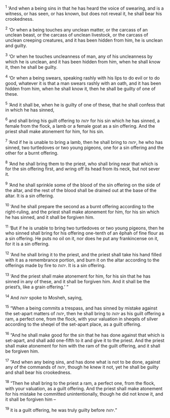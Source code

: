 <sup>1</sup> ‘And when a being sins in that he has heard the voice of swearing, and is a witness, or has seen, or has known, but does not reveal it, he shall bear his crookedness.

<sup>2</sup> ‘Or when a being touches any unclean matter, or the carcass of an unclean beast, or the carcass of unclean livestock, or the carcass of unclean creeping creatures, and it has been hidden from him, he is unclean and guilty.

<sup>3</sup> ‘Or when he touches uncleanness of man, any of his uncleanness by which he is unclean, and it has been hidden from him, when he shall know it, then he shall be guilty.

<sup>4</sup> ‘Or when a being swears, speaking rashly with his lips to do evil or to do good, whatever it is that a man swears rashly with an oath, and it has been hidden from him, when he shall know it, then he shall be guilty of one of these.

<sup>5</sup> ‘And it shall be, when he is guilty of one of these, that he shall confess that in which he has sinned,

<sup>6</sup> and shall bring his guilt offering to יהוה for his sin which he has sinned, a female from the flock, a lamb or a female goat as a sin offering. And the priest shall make atonement for him, for his sin.

<sup>7</sup> ‘And if he is unable to bring a lamb, then he shall bring to יהוה, he who has sinned, two turtledoves or two young pigeons, one for a sin offering and the other for a burnt offering.

<sup>8</sup> ‘And he shall bring them to the priest, who shall bring near that which is for the sin offering first, and wring off its head from its neck, but not sever it.

<sup>9</sup> ‘And he shall sprinkle some of the blood of the sin offering on the side of the altar, and the rest of the blood shall be drained out at the base of the altar. It is a sin offering.

<sup>10</sup> ‘And he shall prepare the second as a burnt offering according to the right-ruling, and the priest shall make atonement for him, for his sin which he has sinned, and it shall be forgiven him.

<sup>11</sup> ‘But if he is unable to bring two turtledoves or two young pigeons, then he who sinned shall bring for his offering one-tenth of an ĕphah of fine flour as a sin offering. He puts no oil on it, nor does he put any frankincense on it, for it is a sin offering.

<sup>12</sup> ‘And he shall bring it to the priest, and the priest shall take his hand filled with it as a remembrance portion, and burn it on the altar according to the offerings made by fire to יהוה. It is a sin offering.

<sup>13</sup> ‘And the priest shall make atonement for him, for his sin that he has sinned in any of these, and it shall be forgiven him. And it shall be the priest’s, like a grain offering.’ ”

<sup>14</sup> And יהוה spoke to Mosheh, saying,

<sup>15</sup> “When a being commits a trespass, and has sinned by mistake against the set-apart matters of יהוה, then he shall bring to יהוה as his guilt offering a ram, a perfect one, from the flock, with your valuation in sheqels of silver according to the sheqel of the set-apart place, as a guilt offering.

<sup>16</sup> “And he shall make good for the sin that he has done against that which is set-apart, and shall add one-fifth to it and give it to the priest. And the priest shall make atonement for him with the ram of the guilt offering, and it shall be forgiven him.

<sup>17</sup> “And when any being sins, and has done what is not to be done, against any of the commands of יהוה, though he knew it not, yet he shall be guilty and shall bear his crookedness.

<sup>18</sup> “Then he shall bring to the priest a ram, a perfect one, from the flock, with your valuation, as a guilt offering. And the priest shall make atonement for his mistake he committed unintentionally, though he did not know it, and it shall be forgiven him –

<sup>19</sup> it is a guilt offering, he was truly guilty before יהוה.”

